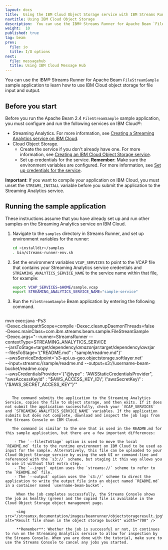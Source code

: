 ```yaml
---
layout: docs
title:  Using the IBM Cloud Object Storage service with IBM Streams Runner for Apache Beam
navtitle: Using IBM Cloud Object Storage
description:  You can use the IBM® Streams Runner for Apache Beam `FileStreamSample` sample application to learn how to use IBM Cloud object storage for file input and output.
weight:  10
published: true
tag: beam
prev:
  file: io
  title: I/O options
next:
  file: messagehub
  title: Using IBM Cloud Message Hub
---
```


You can use the IBM® Streams Runner for Apache Beam `FileStreamSample` sample application to learn how to use IBM Cloud object storage for file input and output.

## Before you start

Before you run the Apache Beam 2.4 `FileStreamSample` sample application, you must configure and run the following services on IBM Cloud®:

- Streaming Analytics. For more information, see [Creating a Streaming Analytics service on IBM Cloud](../../../beamrunner-2b-sas/#creating-a-streaming-analytics-service-on-bluemix).
- Cloud Object Storage.
   - Create the service if you don't already have one. For more information, see [Creating an IBM Cloud Object Storage service](../io/#creating-an-ibm-cloud-object-storage-service).
   - Set up credentials for the service. **Remember**: Make sure the environment variables are configured. For more information, see [Set up credentials for the service](../io/#setting-up-credentials-for-the-service).

**Important**: If you want to compile your application on IBM Cloud, you must unset the `STREAMS_INSTALL` variable before you submit the application to the Streaming Analytics service.

## Running the sample application

These instructions assume that you have already set up and run other samples on the Streaming Analytics service on IBM Cloud.

1. Navigate to the `samples` directory in Streams Runner, and set up environment variables for the runner:

    ```bash
    cd <installdir>/samples
    . bin/streams-runner-env.sh
    ```

2. Set the environment variables `VCAP_SERVICES` to point to the VCAP file that contains your Streaming Analytics service credentials and `STREAMING_ANALYTICS_SERVICE_NAME` to the service name within that file, for example:

    ```bash
    export VCAP_SERVICES=$HOME/sample.vcap
    export STREAMING_ANALYTICS_SERVICE_NAME="sample-service"
    ```

3. Run the `FileStreamSample` Beam application by entering the following command.

    ```bash
mvn exec:java -Ps3 \
  -Dexec.classpathScope=compile -Dexec.cleanupDaemonThreads=false \
  -Dexec.mainClass=com.ibm.streams.beam.sample.FileStreamSample \
  -Dexec.args="--runner=StreamsRunner --contextType=STREAMING_ANALYTICS_SERVICE \
    --jarsToStage=target/dependency/*amazon*jar:target/dependency/*aws*jar \
    --filesToStage='{\"README.md\" : \"sample/readme.md\"}' \
    --awsServiceEndpoint='s3-api.us-geo.objectstorage.softlayer.net' \
    --input=streams://sample/readme.md --output=s3://username-beam-bucket/readme.copy \
    --awsCredentialsProvider='{\"@type\" : \"AWSStaticCredentialsProvider\", \
      \"awsAccessKeyId\" : \"$AWS_ACCESS_KEY_ID\", \"awsSecretKey\" : \"$AWS_SECRET_ACCESS_KEY\"}'"
```

   The command submits the application to the Streaming Analytics Service, copies the file to object storage, and then exits. If it does not submit the application successfully, check your `VCAP_SERVICES` and `STREAMING_ANALYTICS_SERVICE_NAME` variables. If the application submits but does not complete, download and inspect the job logs from the Streams Console on IBM Cloud.

   The command is similar to the one that is used in the README.md for this sample application, but there are a few important differences:

    - The `--filesToStage` option is used to move the local `README.md` file to the runtime environment on IBM Cloud to be used as input for the sample. Alternatively, this file can be uploaded to your Cloud Object Storage service by using the web UI or command-line and referenced with the `s3://` scheme, but staging it this way allows you to use it without that extra step.
    - The `--input` option uses the `streams://` scheme to refer to the `README.md` file.
    - The `--output` option uses the `s3://` scheme to direct the application to write the output file into an object named `README.md` in a container named `username-beam-bucket`.

     When the job completes successfully, the Streams Console shows the job as healthy (green) and the copied file is available in the Cloud Object Storage object management page.

     <img src="/streamsx.documentation/images/beamrunner/objectstorageresult.jpg" alt="Result file shown in the object storage bucket" width="700" />

     **Remember**: Whether the job is successful or not, it continues to run on the Streaming Analytics service to allow for inspection by the Streams Console. When you are done with the tutorial, make sure to use the Streams Console to cancel any jobs you started.
